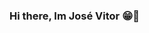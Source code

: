 ### Hi there, Im José Vitor 😁👋

<!--
**josevitormonteiro/josevitormonteiro** is a ✨ _special_ ✨ repository because its `README.md` (this file) appears on your GitHub profile.

- Working on: 
- 🌠 Skills: Html, Css, C# and a litte of SQL
- 💻Working on: Image classification with Ml.NET
- 🌱 I’m currently learning: Js, .Ml.net, Net.core
- 📫 Reach me: José Vitor#7851 in [Discord](https://discord.com/new), JMonteiro in [Anilist](https://anilist.co/).
- 📚 Hobbies: Anime, Programming and play osu
- 😄 Pronouns: He/Him
- ⚡ Fun fact: I liked Domestic no Kanojo
-->
